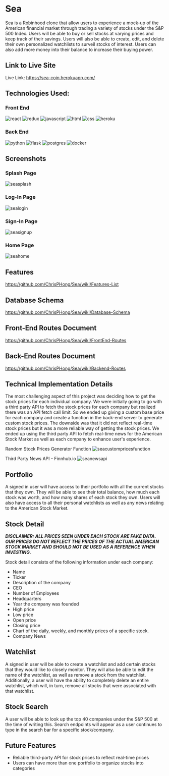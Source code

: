# Sea

Sea is a Robinhood clone that allow users to experience a mock-up of the American financial market through trading a variety of stocks under the S&P 500 Index. Users will be able to buy or sell stocks at varying prices and keep track of their savings. Users will also be able to create, edit, and delete their own personalized watchlists to surveil stocks of interest. Users can also add more money into their balance to increase their buying power.

## Link to Live Site
Live Link: https://sea-coin.herokuapp.com/

## Technologies Used:
### Front End
![react](https://user-images.githubusercontent.com/90019010/179418431-3768ece7-d988-43f1-a22b-4707848ac9d2.svg)
![redux](https://user-images.githubusercontent.com/90019010/179418433-e3ae4f1d-a1dc-4772-84b7-56db8132d01e.svg)
![javascript](https://user-images.githubusercontent.com/90019010/179418437-d00f3585-d6a9-4531-af2f-e5cb321e2780.svg)
![html](https://user-images.githubusercontent.com/90019010/179418445-20d38d75-eae7-4bbf-bed0-5c26ec4aa977.svg)
![css](https://user-images.githubusercontent.com/90019010/179418447-fd17f92e-83e6-4e60-b4d6-602b8300bdc9.svg)
![heroku](https://user-images.githubusercontent.com/90019010/179418448-91d1d47f-1184-440a-bcd0-03f36192f775.svg)

### Back End
![python](https://user-images.githubusercontent.com/90019010/179418459-28523cdb-5d46-4473-a744-efcf2bb47c8d.svg)
![flask](https://user-images.githubusercontent.com/90019010/179418464-dac29f71-39ae-425b-bbc7-86e6dd29098b.svg)
![postgres](https://user-images.githubusercontent.com/90019010/179418482-fca795c5-b035-43e6-91cb-c136d0c9f6fb.svg)
![docker](https://user-images.githubusercontent.com/90019010/180459609-e8cd6ead-1cd3-4c23-a50c-d44f672212fb.svg)

## Screenshots

### Splash Page
![seasplash](https://user-images.githubusercontent.com/96046451/182521846-e3713244-349e-4e0e-b0a0-ae384904fdbb.PNG)

### Log-In Page
![sealogin](https://user-images.githubusercontent.com/96046451/182521865-1e3fb20f-2431-4a3a-90bc-5a4aadccf7c5.PNG)

### Sign-In Page
![seasignup](https://user-images.githubusercontent.com/96046451/182521875-ef58e20b-c199-4038-bd09-e79ed0843d31.PNG)

### Home Page
![seahome](https://user-images.githubusercontent.com/96046451/182521878-58fbe6ff-c7cd-4790-b393-af92963e503a.PNG)

## Features
https://github.com/ChrisPHong/Sea/wiki/Features-List

## Database Schema
https://github.com/ChrisPHong/Sea/wiki/Database-Schema

## Front-End Routes Document
https://github.com/ChrisPHong/Sea/wiki/FrontEnd-Routes

## Back-End Routes Document
https://github.com/ChrisPHong/Sea/wiki/Backend-Routes

## Technical Implementation Details
The most challenging aspect of this project was deciding how to get the stock prices for each individual company. We were initially going to go with a third party API to fetch the stock prices for each company but realized there was an API fetch call limit. So we ended up giving a custom base price for each company and create a function in the back-end server to generate custom stock prices. The downside was that it did not reflect real-time stock prices but it was a more reliable way of getting the stock prices. We ended up using the third party API to fetch real-time news for the American Stock Market as well as each company to enhance user's experience. 

Random Stock Prices Generator Function
![seacustompricesfunction](https://user-images.githubusercontent.com/96046451/182523607-c4771e68-35d6-4b22-9cba-782766d16bc9.PNG)

Third Party News API - Finnhub.io
![seanewsapi](https://user-images.githubusercontent.com/96046451/182524948-6b283550-4c2b-4686-a147-2395d8e7c8fa.PNG)

## Portfolio
A signed in user will have access to their portfolio with all the current stocks that they own. They will be able to see their total balance, how much each stock was worth, and how many shares of each stock they own. Users will also have access to all their personal watchlists as well as any news relating to the American Stock Market.

## Stock Detail
***DISCLAIMER: ALL PRICES SEEN UNDER EACH STOCK ARE FAKE DATA. OUR PRICES DO NOT REFLECT THE PRICES OF THE ACTUAL AMERICAN STOCK MARKET AND SHOULD NOT BE USED AS A REFERENCE WHEN INVESTING.***

Stock detail consists of the following information under each company:
- Name
- Ticker
- Description of the company
- CEO
- Number of Employees
- Headquarters
- Year the company was founded
- High price
- Low price
- Open price
- Closing price
- Chart of the daily, weekly, and monthly prices of a specific stock.
- Company News

## Watchlist
A signed in user will be able to create a watchlist and add certain stocks that they would like to closely monitor. They will also be able to edit the name of the watchlist, as well as remove a stock from the watchlist. Additionally, a user will have the ability to completely delete an entire watchlist, which will, in turn, remove all stocks that were associated with that watchlist.

## Stock Search
A user will be able to look up the top 40 companies under the S&P 500 at the time of writing this. Search endpoints will appear as a user continues to type in the search bar for a specific stock/company.

## Future Features
- Reliable third-party API for stock prices to reflect real-time prices
- Users can have more than one portfolio to organize stocks into categories
